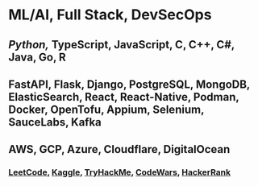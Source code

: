 <h1>ML/AI, Full Stack, DevSecOps</h1>
<h2><em>Python,</em> TypeScript, JavaScript, C, C++, C#, Java, Go, R</h2>
<h2>FastAPI, Flask, Django, PostgreSQL, MongoDB, ElasticSearch, React, React-Native, Podman, Docker, OpenTofu, Appium, Selenium, SauceLabs, Kafka</h2>
<h2>AWS, GCP, Azure, Cloudflare, DigitalOcean</h2>

<h3>
  <a href="https://leetcode.com/u/tcs7890/">LeetCode</a>, 
  <a href="https://www.kaggle.com/trevorstahl">Kaggle</a>, 
  <a href="https://tryhackme.com/p/TrevorStahl">TryHackMe</a>,
  <a href="https://www.codewars.com/users/tcs623">CodeWars</a>,
  <a href="https://www.hackerrank.com/profile/stahltrevor5">HackerRank</a>
</h3>
